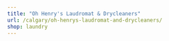 ```yaml
---
title: "Oh Henry's Laudromat & Drycleaners"
url: /calgary/oh-henrys-laudromat-and-drycleaners/
shop: laundry
---
```

